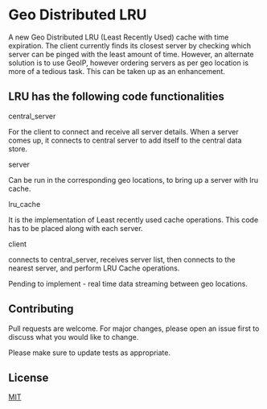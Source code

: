 # Geo Distributed LRU

A new Geo Distributed LRU (Least Recently Used) cache with time expiration. The client currently finds its closest server by checking which server can be pinged with the least amount of time. However, an alternate solution is to use GeoIP, however ordering servers as per geo location is more of a tedious task. This can be taken up as an enhancement.

## LRU has the following code functionalities 

central_server

For the client to connect and receive all server details. When a server comes up, it connects to central server to add itself to the central data store.

server

Can be run in the corresponding geo locations, to bring up a server with lru cache.

lru_cache

It is the implementation of Least recently used cache operations. This code has to be placed along with each server.

client

connects to central_server, receives server list, then connects to the nearest server, and perform LRU Cache operations.

Pending to implement - real time data streaming between geo locations.


## Contributing
Pull requests are welcome. For major changes, please open an issue first to discuss what you would like to change.

Please make sure to update tests as appropriate.

## License
[MIT](https://choosealicense.com/licenses/mit/)